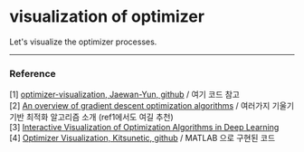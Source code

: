 # visualization of optimizer
Let's visualize the optimizer processes.




***
### Reference 
[1] [optimizer-visualization, Jaewan-Yun, github](https://github.com/Jaewan-Yun/optimizer-visualization) / 여기 코드 참고 <br/>
[2] [An overview of gradient descent optimization algorithms](https://ruder.io/optimizing-gradient-descent/) / 여러가지 기울기 기반 최적화 알고리즘 소개 (ref1에서도 여길 추천) <br/>
[3] [Interactive Visualization of Optimization Algorithms in Deep Learning](https://emiliendupont.github.io/2018/01/24/optimization-visualization/) <br/>
[4] [Optimizer Visualization, Kitsunetic, github](https://github.com/Kitsunetic/Optimizer-Visualization) / MATLAB 으로 구현된 코드 
